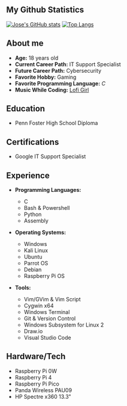 ## My Github Statistics
[![Jose's GitHub stats](https://github-readme-stats.vercel.app/api?username=CyberC4p0&count_private=true&show_icons=true&theme=gruvbox)](https://github.com/anuraghazra/github-readme-stats)
[![Top Langs](https://github-readme-stats.vercel.app/api/top-langs/?username=CyberC4p0&count_private=true&show_icons=true&theme=gruvbox)](https://github.com/anuraghazra/github-readme-stats)

## About me
- **Age:** 18 years old
- **Current Career Path:** IT Support Specialist
- **Future Career Path:** Cybersecurity
- **Favorite Hobby:** Gaming
- **Favorite Programming Language:** *C*
- **Music While Coding:** [Lofi Girl](https://music.apple.com/us/playlist/lofi-hip-hop-music-beats-to-relax-study-to/pl.bf7a3cbca49644d8a33f09c1285aef5c)

## Education
- Penn Foster High School Diploma

## Certifications
- Google IT Support Specialist

## Experience

- **Programming Languages:**
  - C
  - Bash & Powershell
  - Python
  - Assembly

- **Operating Systems:**
  - Windows
  - Kali Linux
  - Ubuntu
  - Parrot OS
  - Debian
  - Raspberry Pi OS

- **Tools:**
  - Vim/GVim & Vim Script
  - Cygwin x64
  - Windows Terminal
  - Git & Version Control
  - Windows Subsystem for Linux 2
  - Draw.io
  - Visual Studio Code

## Hardware/Tech
  - Raspberry Pi 0W
  - Raspberry Pi 4
  - Raspberry Pi Pico
  - Panda Wireless PAU09
  - HP Spectre x360 13.3"
